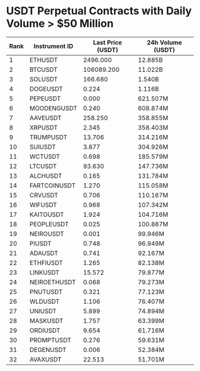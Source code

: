 # USDT Perpetual Contracts with Daily Volume > $50 Million

| Rank | Instrument ID | Last Price (USDT) | 24h Volume (USDT) |
|------|---------------|-------------------|-------------------|
| 1 | ETHUSDT | 2496.000 | 12.885B |
| 2 | BTCUSDT | 106089.200 | 11.022B |
| 3 | SOLUSDT | 166.680 | 1.540B |
| 4 | DOGEUSDT | 0.224 | 1.116B |
| 5 | PEPEUSDT | 0.000 | 621.507M |
| 6 | MOODENGUSDT | 0.240 | 608.874M |
| 7 | AAVEUSDT | 258.250 | 358.855M |
| 8 | XRPUSDT | 2.345 | 358.403M |
| 9 | TRUMPUSDT | 13.706 | 314.216M |
| 10 | SUIUSDT | 3.877 | 304.926M |
| 11 | WCTUSDT | 0.698 | 185.579M |
| 12 | LTCUSDT | 93.630 | 147.736M |
| 13 | ALCHUSDT | 0.165 | 131.784M |
| 14 | FARTCOINUSDT | 1.270 | 115.058M |
| 15 | CRVUSDT | 0.706 | 110.167M |
| 16 | WIFUSDT | 0.968 | 107.342M |
| 17 | KAITOUSDT | 1.924 | 104.716M |
| 18 | PEOPLEUSDT | 0.025 | 100.887M |
| 19 | NEIROUSDT | 0.001 | 99.946M |
| 20 | PIUSDT | 0.748 | 96.949M |
| 21 | ADAUSDT | 0.741 | 92.167M |
| 22 | ETHFIUSDT | 1.265 | 82.138M |
| 23 | LINKUSDT | 15.572 | 79.877M |
| 24 | NEIROETHUSDT | 0.068 | 79.273M |
| 25 | PNUTUSDT | 0.321 | 77.123M |
| 26 | WLDUSDT | 1.106 | 76.407M |
| 27 | UNIUSDT | 5.899 | 74.894M |
| 28 | MASKUSDT | 1.757 | 63.399M |
| 29 | ORDIUSDT | 9.654 | 61.716M |
| 30 | PROMPTUSDT | 0.276 | 59.631M |
| 31 | DEGENUSDT | 0.006 | 52.384M |
| 32 | AVAXUSDT | 22.513 | 51.701M |
